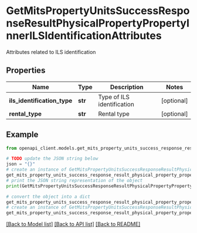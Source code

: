 # GetMitsPropertyUnitsSuccessResponseResultPhysicalPropertyPropertyInnerILSIdentificationAttributes

Attributes related to ILS identification

## Properties

Name | Type | Description | Notes
------------ | ------------- | ------------- | -------------
**ils_identification_type** | **str** | Type of ILS identification | [optional] 
**rental_type** | **str** | Rental type | [optional] 

## Example

```python
from openapi_client.models.get_mits_property_units_success_response_result_physical_property_property_inner_ils_identification_attributes import GetMitsPropertyUnitsSuccessResponseResultPhysicalPropertyPropertyInnerILSIdentificationAttributes

# TODO update the JSON string below
json = "{}"
# create an instance of GetMitsPropertyUnitsSuccessResponseResultPhysicalPropertyPropertyInnerILSIdentificationAttributes from a JSON string
get_mits_property_units_success_response_result_physical_property_property_inner_ils_identification_attributes_instance = GetMitsPropertyUnitsSuccessResponseResultPhysicalPropertyPropertyInnerILSIdentificationAttributes.from_json(json)
# print the JSON string representation of the object
print(GetMitsPropertyUnitsSuccessResponseResultPhysicalPropertyPropertyInnerILSIdentificationAttributes.to_json())

# convert the object into a dict
get_mits_property_units_success_response_result_physical_property_property_inner_ils_identification_attributes_dict = get_mits_property_units_success_response_result_physical_property_property_inner_ils_identification_attributes_instance.to_dict()
# create an instance of GetMitsPropertyUnitsSuccessResponseResultPhysicalPropertyPropertyInnerILSIdentificationAttributes from a dict
get_mits_property_units_success_response_result_physical_property_property_inner_ils_identification_attributes_from_dict = GetMitsPropertyUnitsSuccessResponseResultPhysicalPropertyPropertyInnerILSIdentificationAttributes.from_dict(get_mits_property_units_success_response_result_physical_property_property_inner_ils_identification_attributes_dict)
```
[[Back to Model list]](../README.md#documentation-for-models) [[Back to API list]](../README.md#documentation-for-api-endpoints) [[Back to README]](../README.md)


